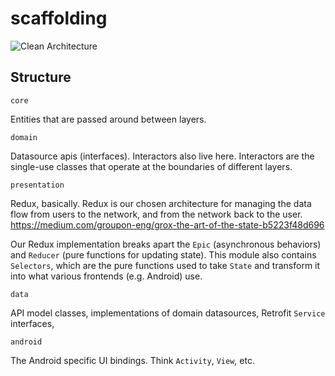 # scaffolding

![Clean Architecture](https://8thlight.com/blog/assets/posts/2012-08-13-the-clean-architecture/CleanArchitecture.jpg)

## Structure

`core`

Entities that are passed around between layers.

`domain`

Datasource apis (interfaces). Interactors also live here. Interactors are the single-use classes that operate at the boundaries of different layers.

`presentation`

Redux, basically. Redux is our chosen architecture for managing the data flow from users to the network, and from the network back to the user. https://medium.com/groupon-eng/grox-the-art-of-the-state-b5223f48d696

Our Redux implementation breaks apart the `Epic` (asynchronous behaviors) and `Reducer` (pure functions for updating state). This module also contains `Selectors`, which are the pure functions used to take `State` and transform it into what various frontends (e.g. Android) use.

`data`

API model classes, implementations of domain datasources, Retrofit `Service` interfaces, 

`android`

The Android specific UI bindings. Think `Activity`, `View`, etc.
